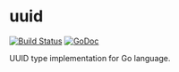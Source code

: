 # uuid
[![Build Status](https://travis-ci.org/apaxa-io/uuid.svg?branch=master)](https://travis-ci.org/apaxa-io/uuid) [![GoDoc](https://godoc.org/github.com/apaxa-io/uuid?status.svg)](https://godoc.org/github.com/apaxa-io/uuid)


UUID type implementation for Go language.
